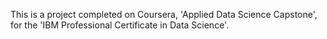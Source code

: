 This is a project completed on Coursera, 'Applied Data Science Capstone', for the 'IBM Professional Certificate in Data Science'.
